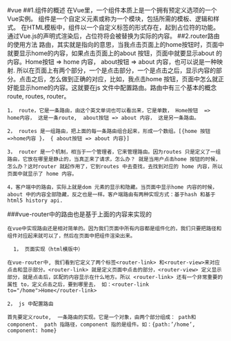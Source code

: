#vue
##1.组件的概述
    在Vue里，一个组件本质上是一个拥有预定义选项的一个Vue实例。
    组件是一个自定义元素或称为一个模块，包括所需的模板、逻辑和样式。
    在HTML模板中，组件以一个自定义标签的形式存在，起到占位符的功能。
    通过Vue.js的声明式渲染后，占位符将会被替换为实际的内容。
##2.router路由的使用方法
    路由，其实就是指向的意思，当我点击页面上的home按钮时，页面中就要显示home的内容，如果点击页面上的about 按钮，页面中就要显示about 的内容。Home按钮  => home 内容， about按钮 => about 内容，也可以说是一种映射. 所以在页面上有两个部分，一个是点击部分，一个是点击之后，显示内容的部分。点击之后，怎么做到正确的对应，比如，我点击home 按钮，页面中怎么就正好能显示home的内容。这就要在js 文件中配置路由。路由中有三个基本的概念 route, routes, router。

    1， route，它是一条路由，由这个英文单词也可以看出来，它是单数， Home按钮  => home内容， 这是一条route,  about按钮 => about 内容， 这是另一条路由。

    2， routes 是一组路由，把上面的每一条路由组合起来，形成一个数组。[{home 按钮 =>home内容 }， { about按钮 => about 内容}]

    3， router 是一个机制，相当于一个管理者，它来管理路由。因为routes 只是定义了一组路由，它放在哪里是静止的，当真正来了请求，怎么办？ 就是当用户点击home 按钮的时候，怎么办？这时router 就起作用了，它到routes 中去查找，去找到对应的 home 内容，所以页面中就显示了 home 内容。

    4，客户端中的路由，实际上就是dom 元素的显示和隐藏。当页面中显示home 内容的时候，about 中的内容全部隐藏，反之也是一样。客户端路由有两种实现方式：基于hash 和基于html5 history api.

###vue-router中的路由也是基于上面的内容来实现的

    在vue中实现路由还是相对简单的。因为我们页面中所有内容都是组件化的，我们只要把路径和组件对应起来就可以了，然后在页面中把组件渲染出来。

      1， 页面实现（html模版中）

    在vue-router中, 我们看到它定义了两个标签<router-link> 和<router-view>来对应点击和显示部分。<router-link> 就是定义页面中点击的部分，<router-view> 定义显示部分，就是点击后，区配的内容显示在什么地方。所以 <router-link> 还有一个非常重要的属性 to，定义点击之后，要到哪里去， 如：<router-link  to="/home">Home</router-link>

    2， js 中配置路由

    首先要定义route,  一条路由的实现。它是一个对象，由两个部分组成： path和component.  path 指路径，component 指的是组件。如：{path:’/home’, component: home}